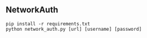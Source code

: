 ## NetworkAuth
```
pip install -r requirements.txt
python network_auth.py [url] [username] [password]
```
